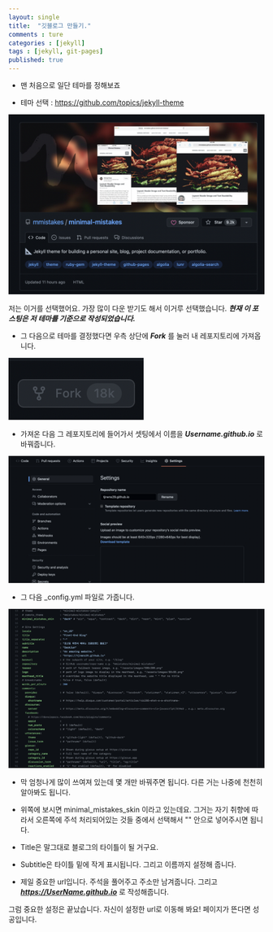 ```yaml
---
layout: single
title:  "깃블로그 만들기."
comments : ture
categories : [jekyll]
tags : [jekyll, git-pages]
published: true
---
```


+ 맨 처음으로 일단 테마를 정해보죠

+ 테마 선택 : <https://github.com/topics/jekyll-theme>

<img src="../../assets/img/jekyllTheme.png">

저는 이거를 선택했어요. 가장 많이 다운 받기도 해서 이거루 선택했습니다. ***현재 이 포스팅은 저 테마를 기준으로 작성되었습니다.***

+ 그 다음으로 테마를 결정했다면 우측 상단에 ***Fork*** 를 눌러 내 레포지토리에 가져옵니다. 

<img src="../../assets/img/fork.png">

+ 가져온 다음 그 레포지토리에 들어가서 셋팅에서 이름을 ***Username.github.io*** 로 바꿔줍니다.

<img src="../../assets/img/setName.png">

+ 그 다음 _config.yml 파일로 가줍니다. 

<img src="../../assets/img/setting.png">

+ 막 엄청나게 많이 쓰여져 있는데 몇 개만 바꿔주면 됩니다. 다른 거는 나중에 천천히 알아봐도 됩니다. 

+ 위쪽에 보시면 minimal_mistakes_skin 이라고 있는데요. 그거는 자기 취향에 따라서 오른쪽에 주석 처리되어있는 것들 중에서 선택해서 "" 안으로 넣어주시면 됩니다. 

+ Title은 말그대로 블로그의 타이틀이 될 거구요.

+ Subtitle은 타이틀 밑에 작게 표시됩니다. 그리고 이름까지 설정해 줍니다.

+ 제일 중요한 url입니다. 주석을 풀어주고 주소만 남겨줍니다. 그리고 ***https://UserName.github.io*** 로 작성해줍니다. 

그럼 중요한 설정은 끝났습니다. 자신이 설정한 url로 이동해 봐요! 페이지가 뜬다면 성공입니다.